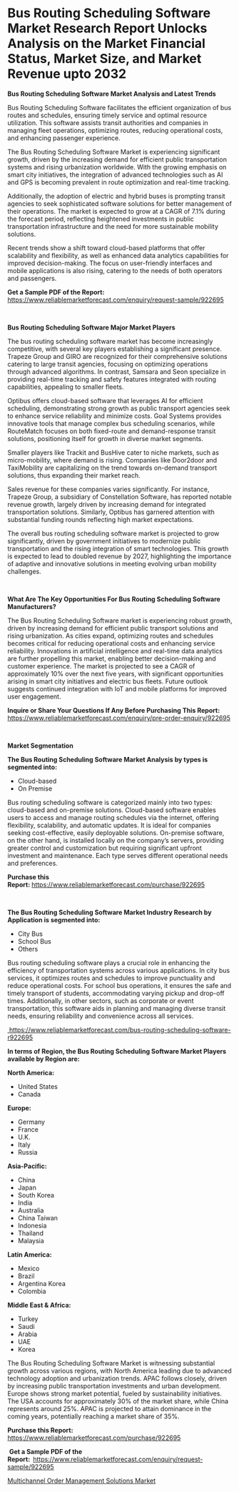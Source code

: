 <p><h1>Bus Routing Scheduling Software Market Research Report Unlocks Analysis on the Market Financial Status, Market Size, and Market Revenue upto 2032</h1></p><p><strong>Bus Routing Scheduling Software Market Analysis and Latest Trends</strong></p>
<p><p>Bus Routing Scheduling Software facilitates the efficient organization of bus routes and schedules, ensuring timely service and optimal resource utilization. This software assists transit authorities and companies in managing fleet operations, optimizing routes, reducing operational costs, and enhancing passenger experience. </p><p>The Bus Routing Scheduling Software Market is experiencing significant growth, driven by the increasing demand for efficient public transportation systems and rising urbanization worldwide. With the growing emphasis on smart city initiatives, the integration of advanced technologies such as AI and GPS is becoming prevalent in route optimization and real-time tracking. </p><p>Additionally, the adoption of electric and hybrid buses is prompting transit agencies to seek sophisticated software solutions for better management of their operations. The market is expected to grow at a CAGR of 7.1% during the forecast period, reflecting heightened investments in public transportation infrastructure and the need for more sustainable mobility solutions. </p><p>Recent trends show a shift toward cloud-based platforms that offer scalability and flexibility, as well as enhanced data analytics capabilities for improved decision-making. The focus on user-friendly interfaces and mobile applications is also rising, catering to the needs of both operators and passengers.</p></p>
<p><strong>Get a Sample PDF of the Report:&nbsp;</strong> <a href="https://www.reliablemarketforecast.com/enquiry/request-sample/922695?utm_campaign=2449&utm_medium=2&utm_source=Github&utm_content=ia&utm_term=07032025&utm_id=bus-routing-scheduling-software">https://www.reliablemarketforecast.com/enquiry/request-sample/922695</a></p>
<p>&nbsp;</p>
<p><strong>Bus Routing Scheduling Software Major Market Players</strong></p>
<p><p>The bus routing scheduling software market has become increasingly competitive, with several key players establishing a significant presence. Trapeze Group and GIRO are recognized for their comprehensive solutions catering to large transit agencies, focusing on optimizing operations through advanced algorithms. In contrast, Samsara and Seon specialize in providing real-time tracking and safety features integrated with routing capabilities, appealing to smaller fleets.</p><p>Optibus offers cloud-based software that leverages AI for efficient scheduling, demonstrating strong growth as public transport agencies seek to enhance service reliability and minimize costs. Goal Systems provides innovative tools that manage complex bus scheduling scenarios, while RouteMatch focuses on both fixed-route and demand-response transit solutions, positioning itself for growth in diverse market segments.</p><p>Smaller players like Trackit and BusHive cater to niche markets, such as micro-mobility, where demand is rising. Companies like Door2door and TaxiMobility are capitalizing on the trend towards on-demand transport solutions, thus expanding their market reach. </p><p>Sales revenue for these companies varies significantly. For instance, Trapeze Group, a subsidiary of Constellation Software, has reported notable revenue growth, largely driven by increasing demand for integrated transportation solutions. Similarly, Optibus has garnered attention with substantial funding rounds reflecting high market expectations.</p><p>The overall bus routing scheduling software market is projected to grow significantly, driven by government initiatives to modernize public transportation and the rising integration of smart technologies. This growth is expected to lead to doubled revenue by 2027, highlighting the importance of adaptive and innovative solutions in meeting evolving urban mobility challenges.</p></p>
<p>&nbsp;</p>
<p><strong>What Are The Key Opportunities For Bus Routing Scheduling Software Manufacturers?</strong></p>
<p><p>The Bus Routing Scheduling Software market is experiencing robust growth, driven by increasing demand for efficient public transport solutions and rising urbanization. As cities expand, optimizing routes and schedules becomes critical for reducing operational costs and enhancing service reliability. Innovations in artificial intelligence and real-time data analytics are further propelling this market, enabling better decision-making and customer experience. The market is projected to see a CAGR of approximately 10% over the next five years, with significant opportunities arising in smart city initiatives and electric bus fleets. Future outlook suggests continued integration with IoT and mobile platforms for improved user engagement.</p></p>
<p><strong>Inquire or Share Your Questions If Any Before Purchasing This Report:</strong> <a href="https://www.reliablemarketforecast.com/enquiry/pre-order-enquiry/922695?utm_campaign=2449&utm_medium=2&utm_source=Github&utm_content=ia&utm_term=07032025&utm_id=bus-routing-scheduling-software">https://www.reliablemarketforecast.com/enquiry/pre-order-enquiry/922695</a></p>
<p>&nbsp;</p>
<p><strong>Market Segmentation</strong></p>
<p><strong>The Bus Routing Scheduling Software Market Analysis by types is segmented into:</strong></p>
<p><ul><li>Cloud-based</li><li>On Premise</li></ul></p>
<p><p>Bus routing scheduling software is categorized mainly into two types: cloud-based and on-premise solutions. Cloud-based software enables users to access and manage routing schedules via the internet, offering flexibility, scalability, and automatic updates. It is ideal for companies seeking cost-effective, easily deployable solutions. On-premise software, on the other hand, is installed locally on the company’s servers, providing greater control and customization but requiring significant upfront investment and maintenance. Each type serves different operational needs and preferences.</p></p>
<p><strong>Purchase this Report:&nbsp;</strong><a href="https://www.reliablemarketforecast.com/purchase/922695?utm_campaign=2449&utm_medium=2&utm_source=Github&utm_content=ia&utm_term=07032025&utm_id=bus-routing-scheduling-software">https://www.reliablemarketforecast.com/purchase/922695</a></p>
<p>&nbsp;</p>
<p><strong>The Bus Routing Scheduling Software Market Industry Research by Application is segmented into:</strong></p>
<p><ul><li>City Bus</li><li>School Bus</li><li>Others</li></ul></p>
<p><p>Bus routing scheduling software plays a crucial role in enhancing the efficiency of transportation systems across various applications. In city bus services, it optimizes routes and schedules to improve punctuality and reduce operational costs. For school bus operations, it ensures the safe and timely transport of students, accommodating varying pickup and drop-off times. Additionally, in other sectors, such as corporate or event transportation, this software aids in planning and managing diverse transit needs, ensuring reliability and convenience across all services.</p></p>
<p><a href="https://www.reliablemarketforecast.com/bus-routing-scheduling-software-r922695?utm_campaign=2449&utm_medium=2&utm_source=Github&utm_content=ia&utm_term=07032025&utm_id=bus-routing-scheduling-software">&nbsp;https://www.reliablemarketforecast.com/bus-routing-scheduling-software-r922695</a></p>
<p><strong>In terms of Region, the Bus Routing Scheduling Software Market Players available by Region are:</strong></p>
<p>
    <p> <strong> North America: </strong>
        <ul>
            <li>United States</li>
            <li>Canada</li>
        </ul>
        </p> 
    <p> <strong> Europe: </strong>
        <ul>
            <li>Germany</li>
            <li>France</li>
            <li>U.K.</li>
            <li>Italy</li>
            <li>Russia</li>
        </ul>
        </p> 
    <p> <strong> Asia-Pacific: </strong>
        <ul>
            <li>China</li>
            <li>Japan</li>
            <li>South Korea</li>
            <li>India</li>
            <li>Australia</li>
            <li>China Taiwan</li>
            <li>Indonesia</li>
            <li>Thailand</li>
            <li>Malaysia</li>
        </ul>
        </p> 
    <p> <strong> Latin America: </strong>
        <ul>
            <li>Mexico</li>
            <li>Brazil</li>
            <li>Argentina Korea</li>
            <li>Colombia</li>
        </ul>
        </p> 
    <p> <strong> Middle East & Africa: </strong>
        <ul>
            <li>Turkey</li>
            <li>Saudi</li>
            <li>Arabia</li>
            <li>UAE</li>
            <li>Korea</li>
        </ul>
    </p>
    </p>
<p><p>The Bus Routing Scheduling Software Market is witnessing substantial growth across various regions, with North America leading due to advanced technology adoption and urbanization trends. APAC follows closely, driven by increasing public transportation investments and urban development. Europe shows strong market potential, fueled by sustainability initiatives. The USA accounts for approximately 30% of the market share, while China represents around 25%. APAC is projected to attain dominance in the coming years, potentially reaching a market share of 35%.</p></p>
<p><strong>Purchase this Report: </strong><a href="https://www.reliablemarketforecast.com/purchase/922695?utm_campaign=2449&utm_medium=2&utm_source=Github&utm_content=ia&utm_term=07032025&utm_id=bus-routing-scheduling-software">https://www.reliablemarketforecast.com/purchase/922695</a></p>
<p>&nbsp;<strong>Get a Sample PDF of the Report:&nbsp;&nbsp;</strong><a href="https://www.reliablemarketforecast.com/enquiry/request-sample/922695?utm_campaign=2449&utm_medium=2&utm_source=Github&utm_content=ia&utm_term=07032025&utm_id=bus-routing-scheduling-software">https://www.reliablemarketforecast.com/enquiry/request-sample/922695</a></p>
<p><strong></strong></p>
<p><p><a href="https://github.com/jerhoskinson197676/Market-Research-Report-List-1/blob/main/multichannel-order-management-solutions-market.md?utm_campaign=2449&utm_medium=2&utm_source=Github&utm_content=ia&utm_term=07032025&utm_id=bus-routing-scheduling-software">Multichannel Order Management Solutions Market</a></p></p>